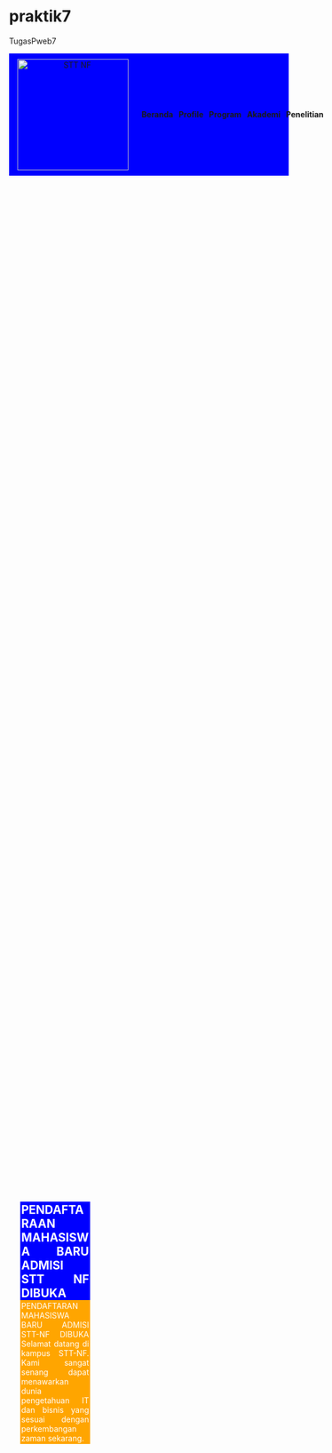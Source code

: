 # praktik7
TugasPweb7
<!DOCTYPE html>
<html lang="en">
<head>
    <title>Document</title>
</head>
<style>
    body {
        margin: 0;
    }
    header {
        display: flex;
        background-color: blue;
        justify-content: space-between;
        padding: 10px 15px;
        align-items: center;

        & ul{
            display: flex;
            list-style: none;
        }
        & a {
            color: white;
            font-weight: bold;
            margin-right: 10px;
            text-decoration: none;
        }
    }
    .img img{
        width: 200px;
    }
    #banner {
        height: 100vh;
        width: 100%;
        background: url(https://nurulfikri.ac.id/wp-content/uploads/slider/cache/b9cdbba1a0e7c5c45cc35ca06eaebf93/Banner-Web-1-scaled.webp);
        display: flex; 
        align-items: center;
            & .promosi{
            width: 25%;
            margin-left: 20px;
            color: white;
        }
        & h2 {
                background-color: blue;
                text-align: justify;
                padding: 2px;
                margin-bottom: -16px;
                text-transform: capitalize;
            }
            & p {
                background-color: orange;
                text-align: justify;
                padding: 2px;
            }
    
    }
    #prodi {
        background-color: rgb(91, 91, 219);
        width: 100%;
        display: flex;
        flex-wrap: wrap;
        padding: 15px;
        justify-content: center;
        & .card {
            background: white;
            width: 25%;
            border-radius: 15px;
            padding: 2px 20px 10px 20px;
            margin: 5px;
        }
        .btn-mobile{
            border:1px solid blue;
            padding: 2px;
            border-radius: 15px;
        }
    }

</style>
<body>
    <header>
        <div class="img">
            <img src="img/gojo.jpg" alt="STT NF">
        </div>
        <ul>
            <li><a href="">Beranda</a></li>
            <li><a href="">Profile</a></li>
            <li><a href="">Program</a></li>
            <li><a href="">Akademi</a></li>
            <li><a href="">Penelitian</a></li>
        </ul>
    </header>
    <main>
        <section id="banner">
            <div class="promosi">
                <h2>PENDAFTARAAN MAHASISWA BARU ADMISI STT NF DIBUKA</h2>
                <p class="welcome">
PENDAFTARAN MAHASISWA BARU ADMISI STT-NF DIBUKA
Selamat datang di kampus STT-NF. Kami sangat senang dapat menawarkan dunia pengetahuan IT dan bisnis yang sesuai dengan perkembangan zaman sekarang.
                </p>
            </div>
        </section>
        <section id="prodi">
            <div class="card">
                <h4>
                    Info Pendaftaran Mahasiswa Baru
                </h4>
                <P>
                    Informasi Penerimaan Mahasiswa Baru STT Nurul Fikri mengenai persyaratan, alur pendaftaran, biaya, dll.
                </P>
                <a href="" class="btn-mobile">Admisi Pendaftaran/a>
            </div>
            <div class="card">
                <h4>
                    Info Pendaftaran Mahasiswa Baru
                </h4>
                <P>
                    Informasi Penerimaan Mahasiswa Baru STT Nurul Fikri mengenai persyaratan, alur pendaftaran, biaya, dll.
                </P>
                <a href="" class="btn-mobile">Admisi Pendaftaran/a>
            </div>
            <div class="card">
                <h4>
                    Info Pendaftaran Mahasiswa Baru
                </h4>
                <P>
                    Informasi Penerimaan Mahasiswa Baru STT Nurul Fikri mengenai persyaratan, alur pendaftaran, biaya, dll.
                </P>
                <a href="" class="btn-mobile">Admisi Pendaftaran/a>
            </div>
            <div class="card">
                <h4>
                    Info Pendaftaran Mahasiswa Baru
                </h4>
                <P>
                    Informasi Penerimaan Mahasiswa Baru STT Nurul Fikri mengenai persyaratan, alur pendaftaran, biaya, dll.
                </P>
                <a href="" class="btn-mobile">Admisi Pendaftaran
            </div>
            <div class="card">
                <h4>
                    Info Pendaftaran Mahasiswa Baru
                </h4>
                <P>
                    Informasi Penerimaan Mahasiswa Baru STT Nurul Fikri mengenai persyaratan, alur pendaftaran, biaya, dll.
                </P>
                <a href="" class="btn-mobile">Admisi Pendaftaran
            </div>
            <div class="card">
                <h4>
                    Info Pendaftaran Mahasiswa Baru
                </h4>
                <P>
                    Informasi Penerimaan Mahasiswa Baru STT Nurul Fikri mengenai persyaratan, alur pendaftaran, biaya, dll.
                </P>
                <a href="" class="btn-mobile">Admisi Pendaftaran/a>
            </div>
        </section>
    </main>
</body>
</html>
